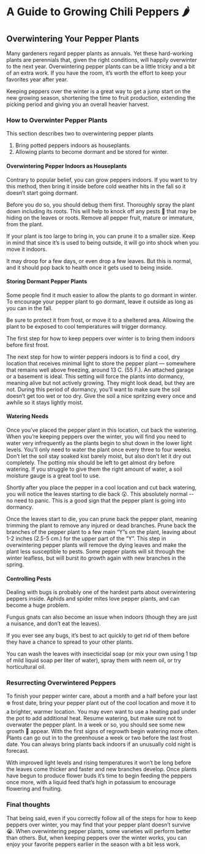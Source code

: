 # A Guide to Growing Chili Peppers :hot_pepper:



## Overwintering Your Pepper Plants

Many gardeners regard pepper plants as annuals. Yet these hard-working plants are perennials that, given the right conditions, will happily overwinter to the next year. Overwintering pepper plants can be a little tricky and a bit of an extra work. If you have the room, it’s worth the effort to keep your favorites year after year. 

Keeping peppers over the winter is a great way to get a jump start on the new growing season, shortening the time to fruit production, extending the picking period and giving you an overall heavier harvest.

### How to Overwinter Pepper Plants

This section describes two to overwintering pepper plants

1. Bring potted peppers indoors as houseplants.
2. Allowing plants to become dormant and be stored for winter.

#### Overwintering Pepper Indoors as Houseplants

Contrary to popular belief, you can grow peppers indoors. If you want to try this method, then bring it inside before cold weather hits in the fall so it doesn’t start going dormant.

Before you do so, you should debug them first. Thoroughly spray the plant down including its roots. This will help to knock off any pests :bug: that may be hiding on the leaves or roots. Remove all pepper fruit, mature or immature, from the plant.

If your plant is too large to bring in, you can prune it to a smaller size. Keep in mind that since it’s is used to being outside, it will go into shock when you move it indoors.

It may droop for a few days, or even drop a few leaves. But this is normal, and it should pop back to health once it gets used to being inside.

#### Storing Dormant Pepper Plants

Some people find it much easier to allow the plants to go dormant in winter. To encourage your pepper plant to go dormant, leave it outside as long as you can in the fall.

Be sure to protect it from frost, or move it to a sheltered area. Allowing the plant to be exposed to cool temperatures will trigger dormancy.

The first step for how to keep peppers over winter is to bring them indoors before first frost. 

The next step for how to winter peppers indoors is to find a cool, dry location that receives minimal light to store the pepper plant — somewhere that remains well above freezing, around 13 C. (55 F.). An attached garage or a basement is ideal. This setting will force the plants into dormancy, meaning alive but not actively growing. They might look dead, but they are not. During this period of dormancy, you’ll want to make sure the soil doesn’t get too wet or too dry. Give the soil a nice spritzing every once and awhile so it stays lightly moist.

#### Watering Needs

Once you’ve placed the pepper plant in this location, cut back the watering. When you’re keeping peppers over the winter, you will find you need to water very infrequently as the plants begin to shut down in the lower light levels. You’ll only need to water the plant once every three to four weeks. Don’t let the soil stay soaked kist barely moist, but also don’t let it dry out completely. The potting mix should be left to get almost dry before watering. If you struggle to give them the right amount of water, a soil moisture gauge is a great tool to use.

Shortly after you place the pepper in a cool location and cut back watering, you will notice the leaves starting to die back :astonished:. This absolutely normal -- no need to panic. This is a good sign that the pepper plant is going into dormancy. 

Once the leaves start to die, you can prune back the pepper plant, meaning trimming the plant to remove any injured or dead branches. Prune back the branches of the pepper plant to a few main “Y”s on the plant, leaving about 1-2 inches (2.5-5 cm.) for the upper part of the “Y”. This step in overwintering pepper plants will remove the dying leaves and make the plant less susceptible to pests. Some pepper plants will sit through the winter leafless, but will burst ito growth again with new branches in the spring.

#### Controlling Pests

Dealing with bugs is probably one of the hardest parts about overwintering peppers inside. Aphids and spider mites love pepper plants, and can become a huge problem.

Fungus gnats can also become an issue when indoors (though they are just a nuisance, and don’t eat the leaves).

If you ever see any bugs, it’s best to act quickly to get rid of them before they have a chance to spread to your other plants.

You can wash the leaves with insecticidal soap (or mix your own using 1 tsp of mild liquid soap per liter of water), spray them with neem oil, or try horticultural oil.

### Resurrecting Overwintered Peppers

To finish your pepper winter care, about a month and a half before your last :snowflake: frost date, bring your pepper plant out of the cool location and move it to a brighter, warmer location. You may even want to use a heating pad under the pot to add additional heat. Resume watering, but make sure not to overwater the pepper plant. In a week or so, you should see some new growth :leaves: appear. With the first signs of regrowth begin watering more often.  Plants can go out in to the greenhouse a week or two before the last frost date. You can always bring plants back indoors if an unusually cold night is forecast.

With improved light levels and rising temperatures it won’t be long before the leaves come thicker and faster and new branches develop. Once plants have begun to produce flower buds it’s time to begin feeding the peppers once more, with a liquid feed that’s high in potassium to encourage flowering and fruiting.

### Final thoughts

That being said, even if you correctly follow all of the steps for how to keep peppers over winter, you may find that your pepper plant doesn’t survive :sob:. When overwintering pepper plants, some varieties will perform better than others. But, when keeping peppers over the winter works, you can enjoy your favorite peppers earlier in the season with a bit less work.

